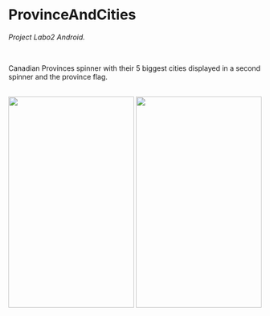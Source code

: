 # ProvinceAndCities
<p><i>Project Labo2 Android.</i></p>
<br>
<p>Canadian Provinces spinner with their 5 biggest cities displayed in a second spinner and the province flag.</p>
<br>
<img src="https://user-images.githubusercontent.com/35946656/175836575-f6c2e9fe-c0ed-404f-8283-4224c8a24f11.png" width="250" height="420">
<img src="https://user-images.githubusercontent.com/35946656/175836576-f55e6079-e6de-4366-8b72-5b614b7b4246.png" width="250" height="420">
